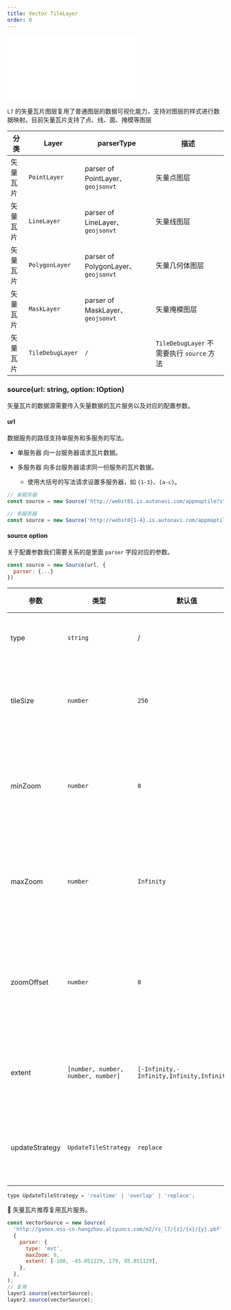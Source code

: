 ```yaml
---
title: Vector TileLayer
order: 0
---
```


<embed src="@/docs/common/style.md"></embed>

`L7` 的矢量瓦片图层复用了普通图层的数据可视化能力，支持对图层的样式进行数据映射。目前矢量瓦片支持了点、线、面、掩模等图层

| 分类     | Layer            | parserType                          | 描述                                      |
| -------- | ---------------- | ----------------------------------- | ----------------------------------------- |
| 矢量瓦片 | `PointLayer`     | parser of PointLayer、`geojsonvt`   | 矢量点图层                                |
| 矢量瓦片 | `LineLayer`      | parser of LineLayer、`geojsonvt`    | 矢量线图层                                |
| 矢量瓦片 | `PolygonLayer`   | parser of PolygonLayer、`geojsonvt` | 矢量几何体图层                            |
| 矢量瓦片 | `MaskLayer`      | parser of MaskLayer、`geojsonvt`    | 矢量掩模图层                              |
| 矢量瓦片 | `TileDebugLayer` | `/`                                 | `TileDebugLayer` 不需要执行 `source` 方法 |

### source(url: string, option: IOption)

矢量瓦片的数据源需要传入矢量数据的瓦片服务以及对应的配置参数。

#### url

数据服务的路径支持单服务和多服务的写法。

- 单服务器 向一台服务器请求瓦片数据。
- 多服务器 向多台服务器请求同一份服务的瓦片数据。

  - 使用大括号的写法请求设置多服务器，如 `{1-3}`、`{a-c}`。

```js
// 单服务器
const source = new Source('http://webst01.is.autonavi.com/appmaptile?style=6&x={x}&y={y}&z={z}', {...})

// 多服务器
const source = new Source('http://webst0{1-4}.is.autonavi.com/appmaptile?style=6&x={x}&y={y}&z={z}', {...})
```

#### source option

关于配置参数我们需要关系的是里面 `parser` 字段对应的参数。

```js
const source = new Source(url, {
  parser: {...}
})
```

| 参数           | 类型                               | 默认值                                     | 描述                 |
| -------------- | ---------------------------------- | ------------------------------------------ | -------------------- |
| type           | `string`                           | /                                          | 固定值为 `mvt`       |
| tileSize       | `number`                           | `256`                                      | 请求的瓦片尺寸       |
| minZoom        | `number`                           | `0`                                        | 请求瓦片的最小层级   |
| maxZoom        | `number`                           | `Infinity`                                 | 请求瓦片的最大层级   |
| zoomOffset     | `number`                           | `0`                                        | 请求瓦片层级的偏移量 |
| extent         | `[number, number, number, number]` | `[-Infinity,-Infinity,Infinity,Infinity,]` | 请求瓦片的边界       |
| updateStrategy | `UpdateTileStrategy`               | `replace`                                  | 瓦片的替换策略       |

```js
type UpdateTileStrategy = 'realtime' | 'overlap' | 'replace';
```

🌟 矢量瓦片推荐复用瓦片服务。

```js
const vectorSource = new Source(
  'http://ganos.oss-cn-hangzhou.aliyuncs.com/m2/rs_l7/{z}/{x}/{y}.pbf',
  {
    parser: {
      type: 'mvt',
      maxZoom: 9,
      extent: [-180, -85.051129, 179, 85.051129],
    },
  },
);
// 复用
layer1.source(vectorSource);
layer2.source(vectorSource);
```

